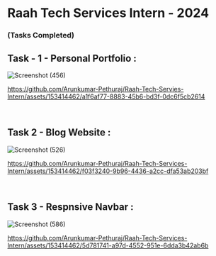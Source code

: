 # Raah Tech Services Intern - 2024

### (Tasks Completed)

## Task - 1 - Personal Portfolio :

![Screenshot (456)](https://github.com/Arunkumar-Pethuraj/Raah-Tech-Servies-Intern/assets/153414462/247c5479-3a7f-4527-a06d-f2045e38c6d5)

https://github.com/Arunkumar-Pethuraj/Raah-Tech-Servies-Intern/assets/153414462/a1f6af77-8883-45b6-bd3f-0dc6f5cb2614

<br>

## Task 2 - Blog Website :

![Screenshot (526)](https://github.com/Arunkumar-Pethuraj/Raah-Tech-Services-Intern/assets/153414462/ad3f077e-c227-45cf-9042-14915884be88)

https://github.com/Arunkumar-Pethuraj/Raah-Tech-Services-Intern/assets/153414462/f03f3240-9b96-4436-a2cc-dfa53ab203bf

<br>

## Task 3 - Respnsive Navbar :

![Screenshot (586)](https://github.com/Arunkumar-Pethuraj/Raah-Tech-Services-Intern/assets/153414462/26ffb5ce-d66c-4e73-9e01-fcfb661ea0f5)

https://github.com/Arunkumar-Pethuraj/Raah-Tech-Services-Intern/assets/153414462/5d781741-a97d-4552-951e-6dda3b42ab6b








